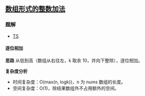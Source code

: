 ## [数组形式的整数加法](https://leetcode.cn/problems/add-to-array-form-of-integer/)

### 题解
+ [TS](../../ts/1024/989.ts)

#### 逐位相加
**思路**
从低到高（数组从右往左，k 取余 10，并向下整除），逐位相加。

**复杂度分析**
+ 时间复杂度：O(max(n, logk))，n 为 nums 数组的长度。
+ 空间复杂度：O(1)，除结果数组外不占用额外的空间。